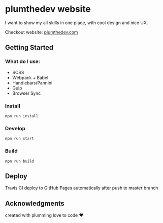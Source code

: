 # plumthedev website
I want to show my all skills in one place, with cool design and nice UX.
>
Checkout website: [plumthedev.com](https://plumthedev.com)
## Getting Started

### What do I use:
- SCSS
- Webpack + Babel
- Handlebars/Pannini
- Gulp
- Browser Sync
### Install
```
npm run install
```
### Develop
```
npm run start
```
### Build
```
npm run build
```
## Deploy
Travis CI deploy to GitHub Pages automatically after push to master branch

## Acknowledgments
created with plumming love to code ❤